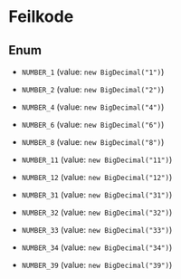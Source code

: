

# Feilkode

## Enum


* `NUMBER_1` (value: `new BigDecimal("1")`)

* `NUMBER_2` (value: `new BigDecimal("2")`)

* `NUMBER_4` (value: `new BigDecimal("4")`)

* `NUMBER_6` (value: `new BigDecimal("6")`)

* `NUMBER_8` (value: `new BigDecimal("8")`)

* `NUMBER_11` (value: `new BigDecimal("11")`)

* `NUMBER_12` (value: `new BigDecimal("12")`)

* `NUMBER_31` (value: `new BigDecimal("31")`)

* `NUMBER_32` (value: `new BigDecimal("32")`)

* `NUMBER_33` (value: `new BigDecimal("33")`)

* `NUMBER_34` (value: `new BigDecimal("34")`)

* `NUMBER_39` (value: `new BigDecimal("39")`)



